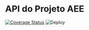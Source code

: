 # API do Projeto AEE

[![Coverage Status](https://coveralls.io/repos/github/luizhsou1/aee/badge.svg?branch=develop)](https://coveralls.io/github/luizhsou1/aee?branch=develop)
![Deploy](https://github.com/luizhsou1/aee/actions/workflows/api-cd/badge.svg)